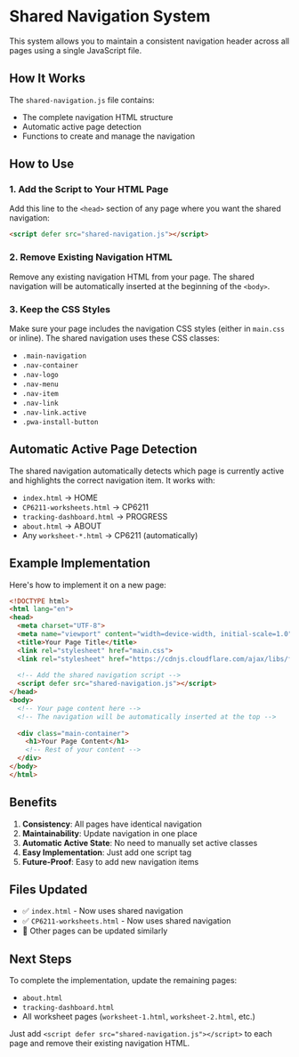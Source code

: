 # Shared Navigation System

This system allows you to maintain a consistent navigation header across all pages using a single JavaScript file.

## How It Works

The `shared-navigation.js` file contains:
- The complete navigation HTML structure
- Automatic active page detection
- Functions to create and manage the navigation

## How to Use

### 1. Add the Script to Your HTML Page

Add this line to the `<head>` section of any page where you want the shared navigation:

```html
<script defer src="shared-navigation.js"></script>
```

### 2. Remove Existing Navigation HTML

Remove any existing navigation HTML from your page. The shared navigation will be automatically inserted at the beginning of the `<body>`.

### 3. Keep the CSS Styles

Make sure your page includes the navigation CSS styles (either in `main.css` or inline). The shared navigation uses these CSS classes:
- `.main-navigation`
- `.nav-container`
- `.nav-logo`
- `.nav-menu`
- `.nav-item`
- `.nav-link`
- `.nav-link.active`
- `.pwa-install-button`

## Automatic Active Page Detection

The shared navigation automatically detects which page is currently active and highlights the correct navigation item. It works with:

- `index.html` → HOME
- `CP6211-worksheets.html` → CP6211
- `tracking-dashboard.html` → PROGRESS
- `about.html` → ABOUT
- Any `worksheet-*.html` → CP6211 (automatically)

## Example Implementation

Here's how to implement it on a new page:

```html
<!DOCTYPE html>
<html lang="en">
<head>
  <meta charset="UTF-8">
  <meta name="viewport" content="width=device-width, initial-scale=1.0">
  <title>Your Page Title</title>
  <link rel="stylesheet" href="main.css">
  <link rel="stylesheet" href="https://cdnjs.cloudflare.com/ajax/libs/font-awesome/6.5.1/css/all.min.css">
  
  <!-- Add the shared navigation script -->
  <script defer src="shared-navigation.js"></script>
</head>
<body>
  <!-- Your page content here -->
  <!-- The navigation will be automatically inserted at the top -->
  
  <div class="main-container">
    <h1>Your Page Content</h1>
    <!-- Rest of your content -->
  </div>
</body>
</html>
```

## Benefits

1. **Consistency**: All pages have identical navigation
2. **Maintainability**: Update navigation in one place
3. **Automatic Active State**: No need to manually set active classes
4. **Easy Implementation**: Just add one script tag
5. **Future-Proof**: Easy to add new navigation items

## Files Updated

- ✅ `index.html` - Now uses shared navigation
- ✅ `CP6211-worksheets.html` - Now uses shared navigation
- 🔄 Other pages can be updated similarly

## Next Steps

To complete the implementation, update the remaining pages:
- `about.html`
- `tracking-dashboard.html`
- All worksheet pages (`worksheet-1.html`, `worksheet-2.html`, etc.)

Just add `<script defer src="shared-navigation.js"></script>` to each page and remove their existing navigation HTML. 